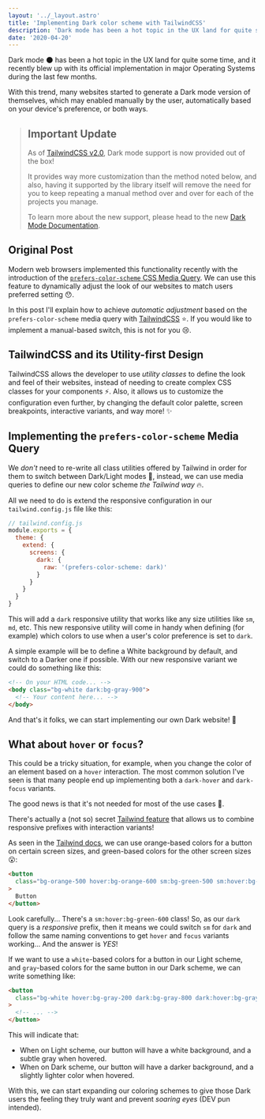 ```yaml
---
layout: '../_layout.astro'
title: 'Implementing Dark color scheme with TailwindCSS'
description: 'Dark mode has been a hot topic in the UX land for quite some time, and it recently blew up with its official implementation in major Operating Systems during the last few months...'
date: '2020-04-20'
---
```


Dark mode 🌑 has been a hot topic in the UX land for quite some time,
and it recently blew up with its official implementation in major Operating
Systems during the last few months.

<!-- more -->

With this trend, many websites started to generate a Dark mode version of
themselves, which may enabled manually by the user, automatically based on your
device's preference, or both ways.

> ## Important Update
>
> As of [TailwindCSS v2.0](https://blog.tailwindcss.com/tailwindcss-v2), Dark
> mode support is now provided out of the box!
>
> It provides way more customization than the method noted below, and also,
> having it supported by the library itself will remove the need for you to keep
> repeating a manual method over and over for each of the projects you manage.
>
> To learn more about the new support, please head to the new
> [Dark Mode Documentation](https://tailwindcss.com/docs/dark-mode).

## Original Post

Modern web browsers implemented this functionality recently with the
introduction of the
[`prefers-color-scheme` CSS Media Query](https://caniuse.com/#feat=prefers-color-scheme).
We can use this feature to dynamically adjust the look of our websites to match
users preferred setting 😯.

In this post I'll explain how to achieve _automatic adjustment_ based on the
`prefers-color-scheme` media query with [TailwindCSS](https://tailwindcss.com/)
⭐. If you would like to implement a manual-based switch, this is not for
you 😢.

## TailwindCSS and its Utility-first Design

TailwindCSS allows the developer to use _utility classes_ to define the look and
feel of their websites, instead of needing to create complex CSS classes for
your components ⚡. Also, it allows us to customize the configuration even
further, by changing the default color palette, screen breakpoints, interactive
variants, and way more! ✨

## Implementing the `prefers-color-scheme` Media Query

We _don't_ need to re-write all class utilities offered by Tailwind in order for
them to switch between Dark/Light modes 😬, instead, we can use media
queries to define our new color scheme _the Tailwind way_ 🔥.

All we need to do is extend the responsive configuration in our
`tailwind.config.js` file like this:

```js
// tailwind.config.js
module.exports = {
  theme: {
    extend: {
      screens: {
        dark: {
          raw: '(prefers-color-scheme: dark)'
        }
      }
    }
  }
}
```

This will add a `dark` responsive utility that works like any size utilities
like `sm`, `md`, etc. This new responsive utility will come in handy when
defining (for example) which colors to use when a user's color preference is set
to `dark`.

A simple example will be to define a White background by default, and switch to
a Darker one if possible. With our new responsive variant we could do something
like this:

```html
<!-- On your HTML code... -->
<body class="bg-white dark:bg-gray-900">
  <!-- Your content here... -->
</body>
```

And that's it folks, we can start implementing our own Dark website! 🎉

## What about `hover` or `focus`?

This could be a tricky situation, for example, when you change the color of an
element based on a `hover` interaction. The most common solution I've seen is
that many people end up implementing both a `dark-hover` and `dark-focus`
variants.

The good news is that it's not needed for most of the use cases 🧐.

There's actually a (not so) secret
[Tailwind feature](https://tailwindcss.com/docs/pseudo-class-variants#combining-with-responsive-prefixes)
that allows us to combine responsive prefixes with interaction variants!

As seen in the
[Tailwind docs](https://tailwindcss.com/docs/pseudo-class-variants#combining-with-responsive-prefixes),
we can use orange-based colors for a button on certain screen sizes, and
green-based colors for the other screen sizes 😮:

```html
<button
  class="bg-orange-500 hover:bg-orange-600 sm:bg-green-500 sm:hover:bg-green-600 md:bg-red-500 md:hover:bg-red-600 lg:bg-indigo-500 lg:hover:bg-indigo-600 xl:bg-pink-500 xl:hover:bg-pink-600"
>
  Button
</button>
```

Look carefully... There's a `sm:hover:bg-green-600` class! So, as our `dark`
query is a _responsive_ prefix, then it means we could switch `sm` for `dark`
and follow the same naming conventions to get `hover` and `focus` variants
working... And the answer is _YES_!

If we want to use a `white`-based colors for a button in our Light scheme, and
`gray`-based colors for the same button in our Dark scheme, we can write
something like:

```html
<button
  class="bg-white hover:bg-gray-200 dark:bg-gray-800 dark:hover:bg-gray-700"
>
  <!-- ... -->
</button>
```

This will indicate that:

- When on Light scheme, our button will have a white background, and a subtle
  gray when hovered.
- When on Dark scheme, our button will have a darker background, and a slightly
  lighter color when hovered.

With this, we can start expanding our coloring schemes to give those Dark users
the feeling they truly want and prevent _soaring eyes_ (DEV pun intended).
